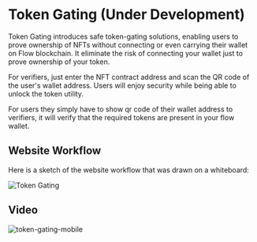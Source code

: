 # Token Gating (Under Development)

Token Gating introduces safe token-gating solutions, enabling users to prove ownership of NFTs without connecting or even carrying their wallet on Flow blockchain. It eliminate the risk of connecting your wallet just to prove ownership of your token.

For verifiers, just enter the NFT contract address and scan the QR code of the user's wallet address. Users will enjoy security while being able to unlock the token utility.

For users they simply have to show qr code of their wallet address to verifiers, it will verify that the required tokens are present in your flow wallet.

## Website Workflow

Here is a sketch of the website workflow that was drawn on a whiteboard:

![Token Gating](https://user-images.githubusercontent.com/84139419/231631948-ecdb4a4c-ec86-41ba-acbc-2b8e99727217.png)

## Video

![token-gating-mobile](https://user-images.githubusercontent.com/84139419/222327529-8e69e767-e4bc-472e-bd06-037833de3340.gif)
